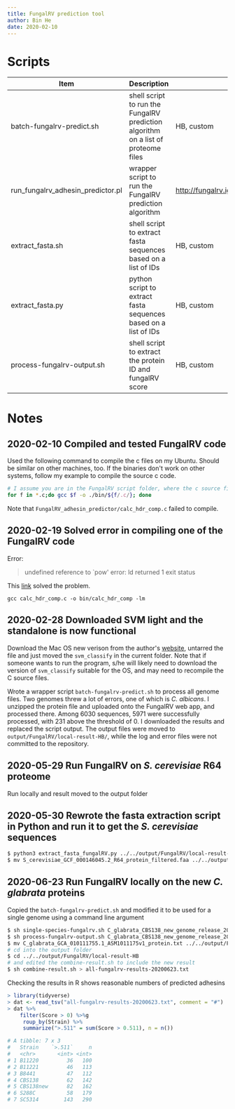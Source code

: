 ```yaml
---
title: FungalRV prediction tool
author: Bin He
date: 2020-02-10
---
```


# Scripts

| Item | Description | Source | Date |
| ---- | ----------- | ------ | ---- |
| batch-fungalrv-predict.sh | shell script to run the FungalRV prediction algorithm on a list of proteome files | HB, custom | 2020-02-28 |
| run_fungalrv_adhesin_predictor.pl | wrapper script to run the FungalRV prediction algorithm | http://fungalrv.igib.res.in/download.html | 2020-02-09 |
| extract_fasta.sh | shell script to extract fasta sequences based on a list of IDs | HB, custom | 2020-02-04 |
| extract_fasta.py | python script to extract fasta sequences based on a list of IDs | HB, custom | 2020-05-30 |
| process-fungalrv-output.sh | shell script to extract the protein ID and fungalRV score | HB, custom | 2020-06-23 |
# Notes
## 2020-02-10 Compiled and tested FungalRV code
Used the following command to compile the c files on my Ubuntu. Should be similar on other machines, too. If the binaries don't work on other systems, follow my example to compile the source c code.

```bash
# I assume you are in the FungalRV script folder, where the c source files are
for f in *.c;do gcc $f -o ./bin/${f/.c/}; done
```

Note that `FungalRV_adhesin_predictor/calc_hdr_comp.c` failed to compile.

## 2020-02-19 Solved error in compiling one of the FungalRV code
Error:
> undefined reference to `pow'
> error: ld returned 1 exit status

This [link](https://stackoverflow.com/questions/12824134/undefined-reference-to-pow-in-c-despite-including-math-h) solved the problem.

`gcc calc_hdr_comp.c -o bin/calc_hdr_comp -lm`

## 2020-02-28 Downloaded SVM light and the standalone is now functional
Download the Mac OS new verison from the author's [website](http://download.joachims.org/svm_light/current/svm_light_osx.8.4_i7.tar.gz), untarred the file and just moved the `svm_classify` in the current folder. Note that if someone wants to run the program, s/he will likely need to download the version of `svm_classify` suitable for the OS, and may need to recompile the C source files.

Wrote a wrapper script `batch-fungalrv-predict.sh` to process all genome files. Two genomes threw a lot of errors, one of which is _C. albicans_. I unzipped the protein file and uploaded onto the FungalRV web app, and processed there. Among 6030 sequences, 5971 were successfully processed, with 231 above the threshold of 0. I downloaded the results and replaced the script output. The output files were moved to `output/FungalRV/local-result-HB/`, while the log and error files were not committed to the repository.
## 2020-05-29 Run FungalRV on _S. cerevisiae_ R64 proteome
Run locally and result moved to the output folder

## 2020-05-30 Rewrote the fasta extraction script in Python and run it to get the _S. cerevisiae_ sequences
```bash
$ python3 extract_fasta_fungalRV.py ../../output/FungalRV/local-result-HB/S_cerevisiae_GCF_000146045.2_R64_protein.txt S_cerevisiae_GCF_000146045.2_R64_protein.faa.gz
$ mv S_cerevisiae_GCF_000146045.2_R64_protein_filtered.faa ../../output/FungalRV/local-result-HB/
```
## 2020-06-23 Run FungalRV locally on the new _C. glabrata_ proteins
Copied the `batch-fungalrv-predict.sh` and modified it to be used for a single genome using a command line argument
```bash
$ sh single-species-fungalrv.sh C_glabrata_CBS138_new_genome_release_20200224_protein.faa.gz
$ sh process-fungalrv-output.sh C_glabrata_CBS138_new_genome_release_20200224_protein.txt C_glabrata CBS138new > C_glabrata_CBS138_new_fungalRV.txt
$ mv C_glabrata_GCA_010111755.1_ASM1011175v1_protein.txt ../../output/FungalRV/local-result-HB/
# cd into the output folder
$ cd ../../output/FungalRV/local-result-HB
# and edited the combine-result.sh to include the new result
$ sh combine-result.sh > all-fungalrv-results-20200623.txt
```
Checking the results in R shows reasonable numbers of predicted adhesins
```r
> library(tidyverse)
> dat <- read_tsv("all-fungalrv-results-20200623.txt", comment = "#")
> dat %>% 
    filter(Score > 0) %>%g
     roup_by(Strain) %>% 
     summarize(">.511" = sum(Score > 0.511), n = n())

# A tibble: 7 x 3
#   Strain    `>.511`     n
#   <chr>       <int> <int>
# 1 B11220         36   100
# 2 B11221         46   113
# 3 B8441          47   112
# 4 CBS138         62   142
# 5 CBS138new      82   162
# 6 S288C          58   179
# 7 SC5314        143   290
```
